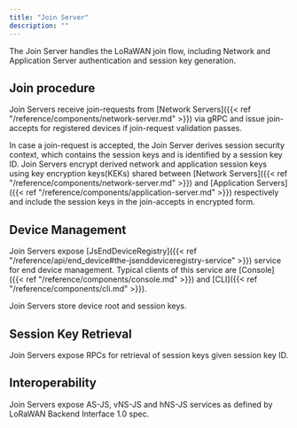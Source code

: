 ```yaml
---
title: "Join Server"
description: ""
---
```


The Join Server handles the LoRaWAN join flow, including Network and Application Server authentication and session key generation.

<!--more-->

## Join procedure

Join Servers receive join-requests from [Network Servers]({{< ref "/reference/components/network-server.md" >}}) via gRPC and issue join-accepts for registered devices if join-request validation passes.

In case a join-request is accepted, the Join Server derives session security context, which contains the session keys and is identified by a session key ID. Join Servers encrypt derived network and application session keys using key encryption keys(KEKs) shared between [Network Servers]({{< ref "/reference/components/network-server.md" >}}) and [Application Servers]({{< ref "/reference/components/application-server.md" >}}) respectively and include the session keys in the join-accepts in encrypted form.

## Device Management

Join Servers expose [JsEndDeviceRegistry]({{< ref "/reference/api/end_device#the-jsenddeviceregistry-service" >}}) service for end device management. Typical clients of this service are [Console]({{< ref "/reference/components/console.md" >}}) and [CLI]({{< ref "/reference/components/cli.md" >}}).

Join Servers store device root and session keys.

## Session Key Retrieval

Join Servers expose RPCs for retrieval of session keys given session key ID.

## Interoperability

Join Servers expose AS-JS, vNS-JS and hNS-JS services as defined by LoRaWAN Backend Interface 1.0 spec.
